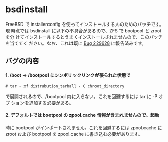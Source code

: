 # bsdinstall

FreeBSD で installerconfig を使ってインストールする人のためのパッチです。現
時点では bsdinstall に以下の不具合があるので、ZFS で bootpool と zroot を分
けてインストールするとうまくインストールされませんので、このパッチを当ててく
ださい。なお、これは既に [Bug 229628](https://bugs.freebsd.org/bugzilla/show_bug.cgi?id=229628#attach_194980)
に報告済みです。

## バグの内容

#### 1. /boot -> /bootpool にシンボリックリンクが張られた状態で

	# tar - xf distrubution_tarball - C chroot_directory

で展開されるので、/bootpool 内に入らない。これを回避するには tar に -P オプ
ションを追加する必要がある。

#### 2. デフォルトでは bootpool の zpool.cache 情報が含まれませんので、起動
時に bootpool がインポートされません。これを回避するには zpool.cache に
zroot および bootpool を zpool.cache に書き込む必要があります。
